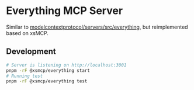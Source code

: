 # Everything MCP Server

Similar to [modelcontextprotocol/servers/src/everything](https://github.com/modelcontextprotocol/servers/tree/main/src/everything), but reimplemented based on xsMCP.

## Development

```bash
# Server is listening on http://localhost:3001
pnpm -rF @xsmcp/everything start
# Running test
pnpm -rF @xsmcp/everything test
```
